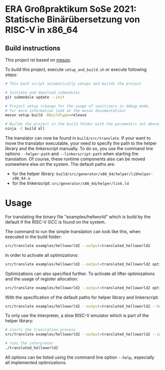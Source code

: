 # ERA Großpraktikum SoSe 2021: Statische Binärübersetzung von RISC-V in x86_64

## Build instructions

This project ist based on [meson](https://mesonbuild.com).

To build this project, execute `setup_and_build.sh` or execute following steps:

```sh
# This bash script automatically setups and builds the project

# Initiate and download submodules
git submodule update --init

# Project setup (change for the usage of sanitizers in debug mode,
# for more information look at the meson documentation)
meson setup build -Dbuildtype=release

# Builds the project in the build folder with the parameters set above.
ninja -C build all
```

The translator can now be found in `build/src/translate`.
If your want to move the translator executable, your need to specify the path
to the helper library and the linkerscript manually. To do so, you use
the command line options `--helper-path` and `--linkerscript-path` when starting the translation.
Of course, these runtime components also can be moved somewhere else on the system.
The default paths are:

- for the helper library: `build/src/generator/x86_64/helper/libhelper-x86_64.a`
- for the linkerscript: `src/generator/x86_64/helper/link.ld`

# Usage

For translating the binary file "examples/hellworld" which is build by the default if the RISC-V GCC is found on the system.

The command to run the simple translation can look like this, when executed in the build folder:

```bash
src/translate examples/helloworld2 --output=translated_helloworld2
```

In order to activate all optimizations:

```bash
src/translate examples/helloworld2 --output=translated_helloworld2 optimize=all
```

Optimizations can also specified further. To activate all lifter optimizations and the usage of register allocation:

```bash
src/translate examples/helloworld2 --output=translated_helloworld2 optimize=lifter,reg_alloc
```

With the specification of the default paths for helper library and linkerscript:

```bash
src/translate examples/helloworld2 --output=translated_helloworld2 --helper-path=src/generator/x86_64/helper/libhelper-x86_64.a --linkerscript-path=../src/generator/x86_64/helper/link.ld
```

To only use the interpreter, a slow RISC-V emulator which is part of the helper library:

```bash
# starts the translation process
src/translate examples/helloworld2 --output=translated_helloworld2 --interpreter-only

# runs the interpreter
./translated_helloworld2
```

All options can be listed using the command line option `--help`, especially all implemented optimizations.

